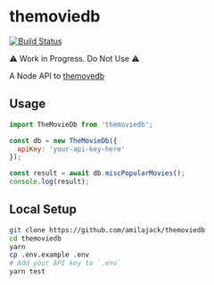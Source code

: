 themoviedb
==========

[![Build Status](https://travis-ci.org/amilajack/themoviedb.svg?branch=master)](https://travis-ci.org/amilajack/themoviedb)

⚠️ Work in Progress. Do Not Use ⚠️

A Node API to [themovedb](https://www.themoviedb.org/?language=en-US)

## Usage

```js
import TheMovieDb from 'themoviedb';

const db = new TheMovieDb({
  apiKey: 'your-api-key-here'
});

const result = await db.miscPopularMovies();
console.log(result);
```

## Local Setup

```bash
git clone https://github.com/amilajack/themoviedb
cd themoviedb
yarn
cp .env.example .env
# Add your API key to `.env`
yarn test
```
